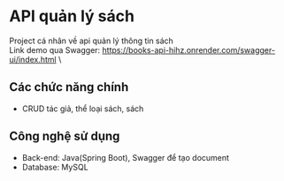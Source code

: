 # API quản lý sách

Project cá nhân về api quản lý thông tin sách \
Link demo qua Swagger: https://books-api-hihz.onrender.com/swagger-ui/index.html  \

## Các chức năng chính

- CRUD tác giả, thể loại sách, sách

## Công nghệ sử dụng

- Back-end: Java(Spring Boot), Swagger để tạo document
- Database: MySQL


